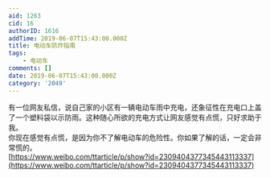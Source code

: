 ```yaml
---
aid: 1263
cid: 16
authorID: 1616
addTime: 2019-06-07T15:43:00.000Z
title: 电动车防炸指南
tags:
    - 电动车
comments: []
date: 2019-06-07T15:43:00.000Z
category: '2049'
---
```


​​有一位网友私信，说自己家的小区有一辆电动车雨中充电，还象征性在充电口上盖了一个塑料袋以示防雨。这种随心所欲的充电方式让网友感觉有点慌，只好求助于我。  
你现在感觉有点慌，是因为你不了解电动车的危险性。你如果了解的话，一定会非常慌的。  
[https://www.weibo.com/ttarticle/p/show?id=2309404377345443113337](https://www.weibo.com/ttarticle/p/show?id=2309404377345443113337)
